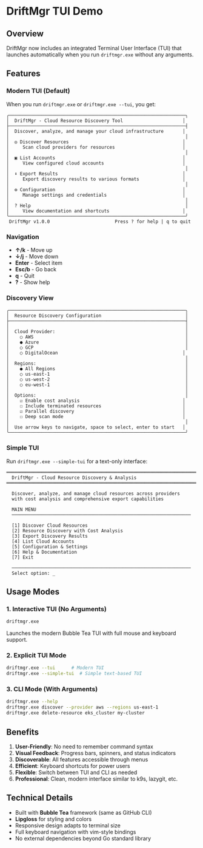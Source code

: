 # DriftMgr TUI Demo

## Overview
DriftMgr now includes an integrated Terminal User Interface (TUI) that launches automatically when you run `driftmgr.exe` without any arguments.

## Features

### Modern TUI (Default)
When you run `driftmgr.exe` or `driftmgr.exe --tui`, you get:

```
╭─────────────────────────────────────────────────────────────────╮
│  DriftMgr - Cloud Resource Discovery Tool                      │
├─────────────────────────────────────────────────────────────────┤
│  Discover, analyze, and manage your cloud infrastructure       │
│                                                                 │
│  ◎ Discover Resources                                          │
│     Scan cloud providers for resources                         │
│                                                                 │
│  ▣ List Accounts                                               │
│     View configured cloud accounts                             │
│                                                                 │
│  ⬇ Export Results                                              │
│     Export discovery results to various formats                │
│                                                                 │
│  ⚙ Configuration                                               │
│     Manage settings and credentials                            │
│                                                                 │
│  ? Help                                                         │
│     View documentation and shortcuts                           │
╰─────────────────────────────────────────────────────────────────╯
 DriftMgr v1.0.0                        Press ? for help | q to quit
```

### Navigation
- **↑/k** - Move up
- **↓/j** - Move down  
- **Enter** - Select item
- **Esc/b** - Go back
- **q** - Quit
- **?** - Show help

### Discovery View
```
╭─────────────────────────────────────────────────────────────────╮
│  Resource Discovery Configuration                               │
├─────────────────────────────────────────────────────────────────┤
│                                                                 │
│  Cloud Provider:                                                │
│    ○ AWS                                                        │
│    ● Azure                                                      │
│    ○ GCP                                                        │
│    ○ DigitalOcean                                              │
│                                                                 │
│  Regions:                                                       │
│    ● All Regions                                                │
│    ○ us-east-1                                                  │
│    ○ us-west-2                                                  │
│    ○ eu-west-1                                                  │
│                                                                 │
│  Options:                                                       │
│    ☑ Enable cost analysis                                      │
│    ☐ Include terminated resources                              │
│    ☑ Parallel discovery                                        │
│    ☐ Deep scan mode                                            │
│                                                                 │
│  Use arrow keys to navigate, space to select, enter to start   │
╰─────────────────────────────────────────────────────────────────╯
```

### Simple TUI
Run `driftmgr.exe --simple-tui` for a text-only interface:

```
══════════════════════════════════════════════════════════════════════
  DriftMgr - Cloud Resource Discovery & Analysis
══════════════════════════════════════════════════════════════════════

  Discover, analyze, and manage cloud resources across providers
  with cost analysis and comprehensive export capabilities

  MAIN MENU
  ──────────────────────────────────────────────────────────────────

  [1] Discover Cloud Resources
  [2] Resource Discovery with Cost Analysis
  [3] Export Discovery Results
  [4] List Cloud Accounts
  [5] Configuration & Settings
  [6] Help & Documentation
  [7] Exit

  ──────────────────────────────────────────────────────────────────
  Select option: _
```

## Usage Modes

### 1. Interactive TUI (No Arguments)
```bash
driftmgr.exe
```
Launches the modern Bubble Tea TUI with full mouse and keyboard support.

### 2. Explicit TUI Mode
```bash
driftmgr.exe --tui      # Modern TUI
driftmgr.exe --simple-tui  # Simple text-based TUI
```

### 3. CLI Mode (With Arguments)
```bash
driftmgr.exe --help
driftmgr.exe discover --provider aws --regions us-east-1
driftmgr.exe delete-resource eks_cluster my-cluster
```

## Benefits

1. **User-Friendly**: No need to remember command syntax
2. **Visual Feedback**: Progress bars, spinners, and status indicators
3. **Discoverable**: All features accessible through menus
4. **Efficient**: Keyboard shortcuts for power users
5. **Flexible**: Switch between TUI and CLI as needed
6. **Professional**: Clean, modern interface similar to k9s, lazygit, etc.

## Technical Details

- Built with **Bubble Tea** framework (same as GitHub CLI)
- **Lipgloss** for styling and colors
- Responsive design adapts to terminal size
- Full keyboard navigation with vim-style bindings
- No external dependencies beyond Go standard library